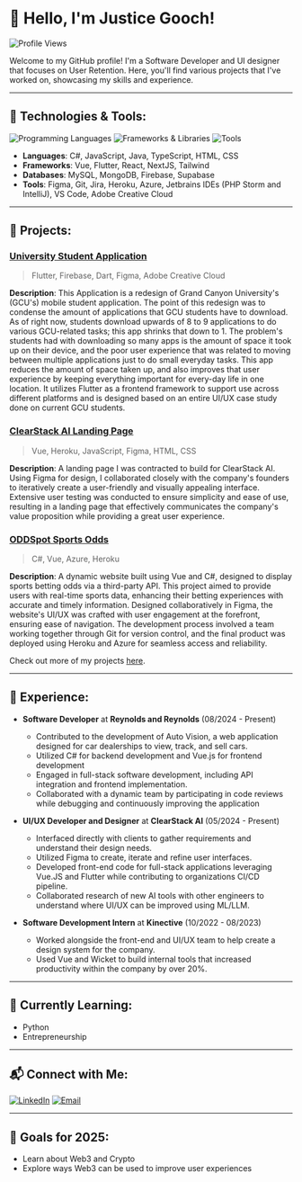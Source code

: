 # 👋 Hello, I'm Justice Gooch!

![Profile Views](https://komarev.com/ghpvc/?username=jugooch&color=blue)

Welcome to my GitHub profile! I'm a Software Developer and UI designer that focuses on User Retention. Here, you'll find various projects that I've worked on, showcasing my skills and experience.

---

## 🔧 Technologies & Tools:

![Programming Languages](https://skillicons.dev/icons?i=cs,java,javascript,typescript,html,css,dart)
![Frameworks & Libraries](https://skillicons.dev/icons?i=vue,flutter,react)
![Tools](https://skillicons.dev/icons?i=git,figma,heroku,azure,ai)

- **Languages**: C#, JavaScript, Java, TypeScript, HTML, CSS
- **Frameworks**: Vue, Flutter, React, NextJS, Tailwind
- **Databases**: MySQL, MongoDB, Firebase, Supabase
- **Tools**: Figma, Git, Jira, Heroku, Azure, Jetbrains IDEs (PHP Storm and IntelliJ), VS Code, Adobe Creative Cloud

---

## 🚀 Projects:

### [University Student Application](https://github.com/jugooch/gcu_student_app)
> Flutter, Firebase, Dart, Figma, Adobe Creative Cloud

**Description**: This Application is a redesign of Grand Canyon University's (GCU's) mobile student application. The point of this redesign was to condense the amount of applications that GCU students have to download. As of right now, students download upwards of 8 to 9 applications to do various GCU-related tasks; this app shrinks that down to 1. The problem's students had with downloading so many apps is the amount of space it took up on their device, and the poor user experience that was related to moving between multiple applications just to do small everyday tasks. This app reduces the amount of space taken up, and also improves that user experience by keeping everything important for every-day life in one location. It utilizes Flutter as a frontend framework to support use across different platforms and is designed based on an entire UI/UX case study done on current GCU students.

### [ClearStack AI Landing Page](https://www.clearstack.ai/)
> Vue, Heroku, JavaScript, Figma, HTML, CSS

**Description**: A landing page I was contracted to build for ClearStack AI. Using Figma for design, I collaborated closely with the company's founders to iteratively create a user-friendly and visually appealing interface. Extensive user testing was conducted to ensure simplicity and ease of use, resulting in a landing page that effectively communicates the company's value proposition while providing a great user experience.

### [ODDSpot Sports Odds](https://github.com/jugooch/ODDSpot-Sports-Odds)
> C#, Vue, Azure, Heroku

**Description**: A dynamic website built using Vue and C#, designed to display sports betting odds via a third-party API. This project aimed to provide users with real-time sports data, enhancing their betting experiences with accurate and timely information. Designed collaboratively in Figma, the website's UI/UX was crafted with user engagement at the forefront, ensuring ease of navigation. The development process involved a team working together through Git for version control, and the final product was deployed using Heroku and Azure for seamless access and reliability.

Check out more of my projects [here](https://github.com/jugooch?tab=repositories).

---

## 💼 Experience:

- **Software Developer** at **Reynolds and Reynolds** (08/2024 - Present)
  - Contributed to the development of Auto Vision, a web application designed for car dealerships to view, track, and sell cars.
  - Utilized C# for backend development and Vue.js for frontend development
  - Engaged in full-stack software development, including API integration and frontend implementation.
  - Collaborated with a dynamic team by participating in code reviews while debugging and continuously improving the application

- **UI/UX Developer and Designer** at **ClearStack AI** (05/2024 - Present)
  - Interfaced directly with clients to gather requirements and understand their design needs.
  - Utilized Figma to create, iterate and refine user interfaces.
  - Developed front-end code for full-stack applications leveraging Vue.JS and Flutter while contributing to organizations CI/CD pipeline.
  - Collaborated research of new AI tools with other engineers to understand where UI/UX can be improved using ML/LLM.

- **Software Development Intern** at **Kinective** (10/2022 - 08/2023)
  - Worked alongside the front-end and UI/UX team to help create a design system for the company.
  - Used Vue and Wicket to build internal tools that increased productivity within the company by over 20%.

---

## 🌱 Currently Learning:

- Python
- Entrepreneurship

---

## 📬 Connect with Me:

[![LinkedIn](https://img.shields.io/badge/LinkedIn-Connect-blue?style=flat&logo=linkedin)](https://www.linkedin.com/in/justicegooch)
[![Email](https://img.shields.io/badge/Email-Send-blue?style=flat&logo=gmail)](mailto:justicegooch@gmail.com)

---

## 🎯 Goals for 2025:

- Learn about Web3 and Crypto
- Explore ways Web3 can be used to improve user experiences
